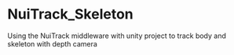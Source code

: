 # NuiTrack_Skeleton
Using the NuiTrack middleware with unity project to track body and skeleton with depth camera

